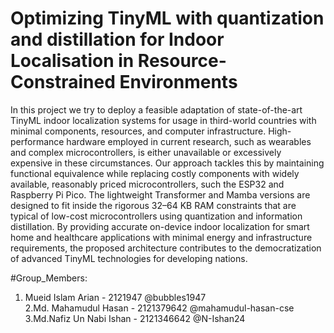 # Optimizing TinyML with quantization and distillation for Indoor Localisation in Resource-Constrained Environments

In this project we try to deploy a feasible adaptation
of state-of-the-art TinyML indoor localization systems for usage
in third-world countries with minimal components, resources,
and computer infrastructure. High-performance hardware employed in current research, such as wearables and complex
microcontrollers, is either unavailable or excessively expensive in
these circumstances. Our approach tackles this by maintaining
functional equivalence while replacing costly components with
widely available, reasonably priced microcontrollers, such the
ESP32 and Raspberry Pi Pico. The lightweight Transformer and
Mamba versions are designed to fit inside the rigorous 32–64 KB
RAM constraints that are typical of low-cost microcontrollers
using quantization and information distillation. By providing
accurate on-device indoor localization for smart home and
healthcare applications with minimal energy and infrastructure
requirements, the proposed architecture contributes to the democratization of advanced TinyML technologies for developing
nations.


#Group_Members:
1. Mueid Islam Arian - 2121947 @bubbles1947  
2.Md. Mahamudul Hasan - 2121379642 @mahamudul-hasan-cse  
3.Md.Nafiz Un Nabi Ishan - 2121346642 @N-Ishan24  

